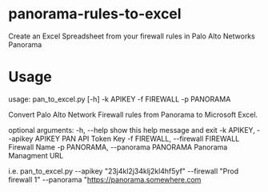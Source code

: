 panorama-rules-to-excel
=======================

Create an Excel Spreadsheet from your firewall rules in Palo Alto Networks Panorama

Usage
=====
  usage: pan_to_excel.py [-h] -k APIKEY -f FIREWALL -p PANORAMA
  
  Convert Palo Alto Network Firewall rules from Panorama to Microsoft Excel.
  
  optional arguments:
    -h, --help            show this help message and exit
    -k APIKEY, --apikey APIKEY
                          PAN API Token Key
    -f FIREWALL, --firewall FIREWALL
                          Firewall Name
    -p PANORAMA, --panorama PANORAMA
                          Panorama Managment URL
  
  i.e. pan_to_excel.py --apikey "23j4kl2j34klj2kl4hf5yf" --firewall "Prod
  firewall 1" --panorama "https://panorama.somewhere.com
